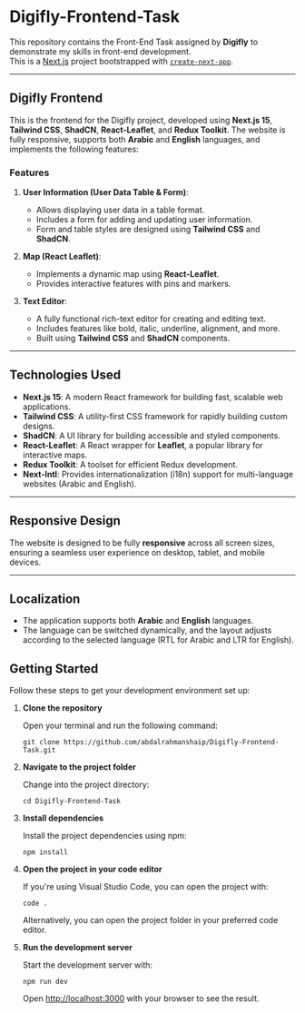 # Digifly-Frontend-Task

This repository contains the Front-End Task assigned by **Digifly** to demonstrate my skills in front-end development.  
This is a [Next.js](https://nextjs.org) project bootstrapped with [`create-next-app`](https://nextjs.org/docs/app/api-reference/cli/create-next-app).

---

## Digifly Frontend

This is the frontend for the Digifly project, developed using **Next.js 15**, **Tailwind CSS**, **ShadCN**, **React-Leaflet**, and **Redux Toolkit**. The website is fully responsive, supports both **Arabic** and **English** languages, and implements the following features:

### Features
1. **User Information (User Data Table & Form)**:
   - Allows displaying user data in a table format.
   - Includes a form for adding and updating user information.
   - Form and table styles are designed using **Tailwind CSS** and **ShadCN**.

2. **Map (React Leaflet)**:
   - Implements a dynamic map using **React-Leaflet**.
   - Provides interactive features with pins and markers.

3. **Text Editor**:
   - A fully functional rich-text editor for creating and editing text.
   - Includes features like bold, italic, underline, alignment, and more.
   - Built using **Tailwind CSS** and **ShadCN** components.

---

## Technologies Used
- **Next.js 15**: A modern React framework for building fast, scalable web applications.
- **Tailwind CSS**: A utility-first CSS framework for rapidly building custom designs.
- **ShadCN**: A UI library for building accessible and styled components.
- **React-Leaflet**: A React wrapper for **Leaflet**, a popular library for interactive maps.
- **Redux Toolkit**: A toolset for efficient Redux development.
- **Next-Intl**: Provides internationalization (i18n) support for multi-language websites (Arabic and English).

---

## Responsive Design
The website is designed to be fully **responsive** across all screen sizes, ensuring a seamless user experience on desktop, tablet, and mobile devices.

---
## Localization

- The application supports both **Arabic** and **English** languages.
- The language can be switched dynamically, and the layout adjusts according to the selected language (RTL for Arabic and LTR for English).

## Getting Started

Follow these steps to get your development environment set up:

1. **Clone the repository**

   Open your terminal and run the following command:

   ```
   git clone https://github.com/abdalrahmanshaip/Digifly-Frontend-Task.git
   ```

2. **Navigate to the project folder**

   Change into the project directory:

   ```
   cd Digifly-Frontend-Task
   ```

3. **Install dependencies**

   Install the project dependencies using npm:

   ```
   npm install
   ```

4. **Open the project in your code editor**

   If you're using Visual Studio Code, you can open the project with:

   ```
   code .
   ```

   Alternatively, you can open the project folder in your preferred code editor.

5. **Run the development server**

   Start the development server with:

   ```
   npm run dev
   ```

   Open [http://localhost:3000](http://localhost:3000) with your browser to see the result.

